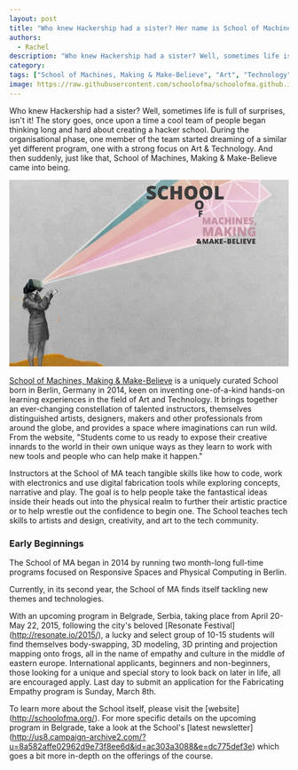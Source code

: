 ```yaml
---
layout: post
title: "Who knew Hackership had a sister? Her name is School of Machines, Making & Make-Believe!"
authors:
  - Rachel
description: "Who knew Hackership had a sister? Well, sometimes life is full of surprises, isn't it! The story goes, once upon a time a cool team of people began thinking long and hard about creating a hacker school. During the organisational phase, one member of the team started dreaming of a similar yet different program, one with a strong focus on Art & Technology. And then suddenly, just like that, School of Machines, Making & Make-Believe came into being."
category: 
tags: ["School of Machines, Making & Make-Believe", "Art", "Technology", "Belgrade"]
image: https://raw.githubusercontent.com/schoolofma/schoolofma.github.io/master/i/soma.jpg
---
```



Who knew Hackership had a sister? Well, sometimes life is full of surprises, isn't it! The story goes, once upon a time a cool team of people began thinking long and hard about creating a hacker school. During the organisational phase, one member of the team started dreaming of a similar yet different program, one with a strong focus on Art & Technology. And then suddenly, just like that, School of Machines, Making & Make-Believe came into being.

![School of Machines, Making & Make-Believe](https://raw.githubusercontent.com/schoolofma/schoolofma.github.io/master/i/soma.jpg)

[School of Machines, Making & Make-Believe](http://www.schoolofma.org/) is a uniquely curated School born in Berlin, Germany in 2014, keen on inventing one-of-a-kind hands-on learning experiences in the field of Art and Technology. It brings together an ever-changing constellation of talented instructors, themselves distinguished artists, designers, makers and other professionals from around the globe, and provides a space where imaginations can run wild. From the website, "Students come to us ready to expose their creative innards to the world in their own unique ways as they learn to work with new tools and people who can help make it happen." 

Instructors at the School of MA teach tangible skills like how to code, work with electronics and use digital fabrication tools while exploring concepts, narrative and play. The goal is to help people take the fantastical ideas inside their heads out into the physical realm to further their artistic practice or to help wrestle out the confidence to begin one. The School teaches tech skills to artists and design, creativity, and art to the tech community.

### Early Beginnings
The School of MA began in 2014 by running two month-long full-time programs focused on Responsive Spaces and Physical Computing in Berlin.

Currently, in its second year, the School of MA finds itself tackling new themes and technologies.

With an upcoming program in Belgrade, Serbia, taking place from April 20-May 22, 2015, following the city's beloved [Resonate Festival] (http://resonate.io/2015/), a lucky and select group of 10-15 students will find themselves body-swapping, 3D modeling, 3D printing and projection mapping onto frogs, all in the name of empathy and culture in the middle of eastern europe. International applicants, beginners and non-beginners, those looking for a unique and special story to look back on later in life, all are encouraged apply. Last day to submit an application for the Fabricating Empathy program is Sunday, March 8th. 

To learn more about the School itself, please visit the [website] (http://schoolofma.org/). For more specific details on the upcoming program in Belgrade, take a look at the School's [latest newsletter] (http://us8.campaign-archive2.com/?u=8a582affe02962d9e73f8ee6d&id=ac303a3088&e=dc775def3e) which goes a bit more in-depth on the offerings of the course.
